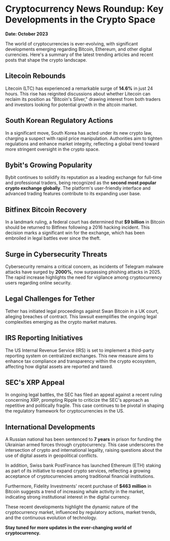 # Cryptocurrency News Roundup: Key Developments in the Crypto Space

**Date: October 2023**

The world of cryptocurrencies is ever-evolving, with significant developments emerging regarding Bitcoin, Ethereum, and other digital currencies. Here's a summary of the latest trending articles and recent posts that shape the crypto landscape.

## Litecoin Rebounds

Litecoin (LTC) has experienced a remarkable surge of **14.6%** in just 24 hours. This rise has reignited discussions about whether Litecoin can reclaim its position as "Bitcoin's Silver," drawing interest from both traders and investors looking for potential growth in the altcoin market.

## South Korean Regulatory Actions

In a significant move, South Korea has acted under its new crypto law, charging a suspect with rapid price manipulation. Authorities aim to tighten regulations and enhance market integrity, reflecting a global trend toward more stringent oversight in the crypto space.

## Bybit's Growing Popularity

Bybit continues to solidify its reputation as a leading exchange for full-time and professional traders, being recognized as the **second most popular crypto exchange globally**. The platform's user-friendly interface and advanced trading features contribute to its expanding user base.

## Bitfinex Bitcoin Recovery

In a landmark ruling, a federal court has determined that **$9 billion** in Bitcoin should be returned to Bitfinex following a 2016 hacking incident. This decision marks a significant win for the exchange, which has been embroiled in legal battles ever since the theft.

## Surge in Cybersecurity Threats

Cybersecurity remains a critical concern, as incidents of Telegram malware attacks have surged by **2000%**, now surpassing phishing attacks in 2025. The rapid increase highlights the need for vigilance among cryptocurrency users regarding online security.

## Legal Challenges for Tether

Tether has initiated legal proceedings against Swan Bitcoin in a UK court, alleging breaches of contract. This lawsuit exemplifies the ongoing legal complexities emerging as the crypto market matures.

## IRS Reporting Initiatives

The US Internal Revenue Service (IRS) is set to implement a third-party reporting system on centralized exchanges. This new measure aims to enhance tax compliance and transparency within the crypto ecosystem, affecting how digital assets are reported and taxed.

## SEC's XRP Appeal

In ongoing legal battles, the SEC has filed an appeal against a recent ruling concerning XRP, prompting Ripple to criticize the SEC's approach as repetitive and politically fragile. This case continues to be pivotal in shaping the regulatory framework for cryptocurrencies in the US.

## International Developments

A Russian national has been sentenced to **7 years** in prison for funding the Ukrainian armed forces through cryptocurrency. This case underscores the intersection of crypto and international legality, raising questions about the use of digital assets in geopolitical conflicts.

In addition, Swiss bank PostFinance has launched Ethereum (ETH) staking as part of its initiative to expand crypto services, reflecting a growing acceptance of cryptocurrencies among traditional financial institutions.

Furthermore, Fidelity Investments' recent purchase of **$463 million** in Bitcoin suggests a trend of increasing whale activity in the market, indicating strong institutional interest in the digital currency.

These recent developments highlight the dynamic nature of the cryptocurrency market, influenced by regulatory actions, market trends, and the continuous evolution of technology.

**Stay tuned for more updates in the ever-changing world of cryptocurrency.**